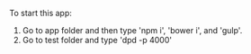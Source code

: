 To start this app:
1) Go to app folder and then type 'npm i', 'bower i', and 'gulp'.
2) Go to test folder and type 'dpd -p 4000'
